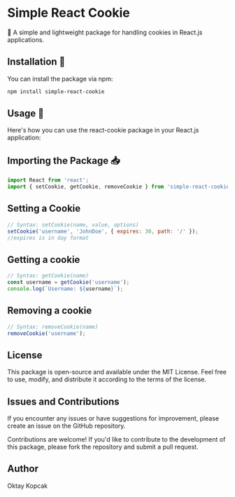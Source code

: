 # Simple React Cookie

🍪 A simple and lightweight package for handling cookies in React.js applications.

## Installation 🚀

You can install the package via npm:

```bash
npm install simple-react-cookie
```

## Usage 📖
Here's how you can use the react-cookie package in your React.js application:

## Importing the Package 📥

```js
import React from 'react';
import { setCookie, getCookie, removeCookie } from 'simple-react-cookie';
```

## Setting a Cookie
```js
// Syntax: setCookie(name, value, options)
setCookie('username', 'JohnDoe', { expires: 30, path: '/' });
//expires is in day format
```

## Getting a cookie
```js
// Syntax: getCookie(name)
const username = getCookie('username');
console.log(`Username: ${username}`);
```

## Removing a cookie
```js
// Syntax: removeCookie(name)
removeCookie('username');
```

## License
This package is open-source and available under the MIT License. Feel free to use, modify, and distribute it according to the terms of the license.

## Issues and Contributions
If you encounter any issues or have suggestions for improvement, please create an issue on the GitHub repository.

Contributions are welcome! If you'd like to contribute to the development of this package, please fork the repository and submit a pull request.

## Author
Oktay Kopcak